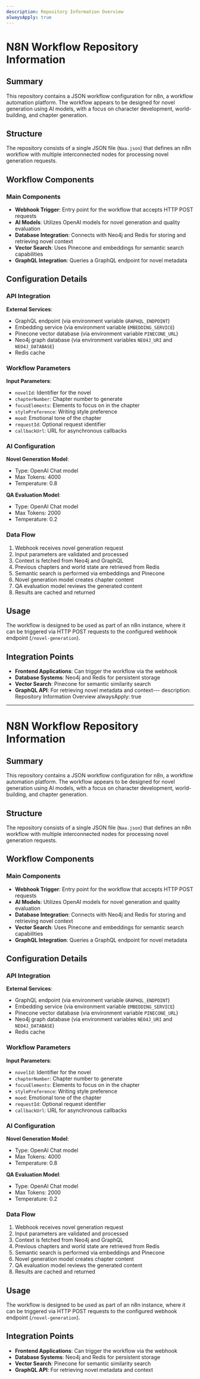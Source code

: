 ```yaml
---
description: Repository Information Overview
alwaysApply: true
---
```


# N8N Workflow Repository Information

## Summary
This repository contains a JSON workflow configuration for n8n, a workflow automation platform. The workflow appears to be designed for novel generation using AI models, with a focus on character development, world-building, and chapter generation.

## Structure
The repository consists of a single JSON file (`Naa.json`) that defines an n8n workflow with multiple interconnected nodes for processing novel generation requests.

## Workflow Components

### Main Components
- **Webhook Trigger**: Entry point for the workflow that accepts HTTP POST requests
- **AI Models**: Utilizes OpenAI models for novel generation and quality evaluation
- **Database Integration**: Connects with Neo4j and Redis for storing and retrieving novel context
- **Vector Search**: Uses Pinecone and embeddings for semantic search capabilities
- **GraphQL Integration**: Queries a GraphQL endpoint for novel metadata

## Configuration Details

### API Integration
**External Services**:
- GraphQL endpoint (via environment variable `GRAPHQL_ENDPOINT`)
- Embedding service (via environment variable `EMBEDDING_SERVICE`)
- Pinecone vector database (via environment variable `PINECONE_URL`)
- Neo4j graph database (via environment variables `NEO4J_URI` and `NEO4J_DATABASE`)
- Redis cache

### Workflow Parameters
**Input Parameters**:
- `novelId`: Identifier for the novel
- `chapterNumber`: Chapter number to generate
- `focusElements`: Elements to focus on in the chapter
- `stylePreference`: Writing style preference
- `mood`: Emotional tone of the chapter
- `requestId`: Optional request identifier
- `callbackUrl`: URL for asynchronous callbacks

### AI Configuration
**Novel Generation Model**:
- Type: OpenAI Chat model
- Max Tokens: 4000
- Temperature: 0.8

**QA Evaluation Model**:
- Type: OpenAI Chat model
- Max Tokens: 2000
- Temperature: 0.2

### Data Flow
1. Webhook receives novel generation request
2. Input parameters are validated and processed
3. Context is fetched from Neo4j and GraphQL
4. Previous chapters and world state are retrieved from Redis
5. Semantic search is performed via embeddings and Pinecone
6. Novel generation model creates chapter content
7. QA evaluation model reviews the generated content
8. Results are cached and returned

## Usage
The workflow is designed to be used as part of an n8n instance, where it can be triggered via HTTP POST requests to the configured webhook endpoint (`/novel-generation`).

## Integration Points
- **Frontend Applications**: Can trigger the workflow via the webhook
- **Database Systems**: Neo4j and Redis for persistent storage
- **Vector Search**: Pinecone for semantic similarity search
- **GraphQL API**: For retrieving novel metadata and context---
description: Repository Information Overview
alwaysApply: true
---

# N8N Workflow Repository Information

## Summary
This repository contains a JSON workflow configuration for n8n, a workflow automation platform. The workflow appears to be designed for novel generation using AI models, with a focus on character development, world-building, and chapter generation.

## Structure
The repository consists of a single JSON file (`Naa.json`) that defines an n8n workflow with multiple interconnected nodes for processing novel generation requests.

## Workflow Components

### Main Components
- **Webhook Trigger**: Entry point for the workflow that accepts HTTP POST requests
- **AI Models**: Utilizes OpenAI models for novel generation and quality evaluation
- **Database Integration**: Connects with Neo4j and Redis for storing and retrieving novel context
- **Vector Search**: Uses Pinecone and embeddings for semantic search capabilities
- **GraphQL Integration**: Queries a GraphQL endpoint for novel metadata

## Configuration Details

### API Integration
**External Services**:
- GraphQL endpoint (via environment variable `GRAPHQL_ENDPOINT`)
- Embedding service (via environment variable `EMBEDDING_SERVICE`)
- Pinecone vector database (via environment variable `PINECONE_URL`)
- Neo4j graph database (via environment variables `NEO4J_URI` and `NEO4J_DATABASE`)
- Redis cache

### Workflow Parameters
**Input Parameters**:
- `novelId`: Identifier for the novel
- `chapterNumber`: Chapter number to generate
- `focusElements`: Elements to focus on in the chapter
- `stylePreference`: Writing style preference
- `mood`: Emotional tone of the chapter
- `requestId`: Optional request identifier
- `callbackUrl`: URL for asynchronous callbacks

### AI Configuration
**Novel Generation Model**:
- Type: OpenAI Chat model
- Max Tokens: 4000
- Temperature: 0.8

**QA Evaluation Model**:
- Type: OpenAI Chat model
- Max Tokens: 2000
- Temperature: 0.2

### Data Flow
1. Webhook receives novel generation request
2. Input parameters are validated and processed
3. Context is fetched from Neo4j and GraphQL
4. Previous chapters and world state are retrieved from Redis
5. Semantic search is performed via embeddings and Pinecone
6. Novel generation model creates chapter content
7. QA evaluation model reviews the generated content
8. Results are cached and returned

## Usage
The workflow is designed to be used as part of an n8n instance, where it can be triggered via HTTP POST requests to the configured webhook endpoint (`/novel-generation`).

## Integration Points
- **Frontend Applications**: Can trigger the workflow via the webhook
- **Database Systems**: Neo4j and Redis for persistent storage
- **Vector Search**: Pinecone for semantic similarity search
- **GraphQL API**: For retrieving novel metadata and context